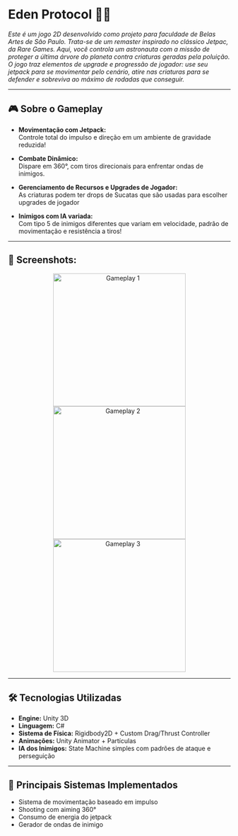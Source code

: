# Eden Protocol 🚀🔫

*Este é um jogo 2D desenvolvido como projeto para faculdade de Belas Artes de Sâo Paulo. Trata-se de um remaster inspirado no clássico Jetpac, da Rare Games. Aqui, você controla um astronauta com a missão de proteger a última árvore do planeta contra criaturas geradas pela poluição. O jogo traz elementos de upgrade e progressão de jogador: use seu jetpack para se movimentar pelo cenário, atire nas criaturas para se defender e sobreviva ao máximo de rodadas que conseguir.*

---

## 🎮 Sobre o Gameplay

- **Movimentação com Jetpack:**  
  Controle total do impulso e direção em um ambiente de gravidade reduzida!

- **Combate Dinâmico:**  
  Dispare em 360°, com tiros direcionais para enfrentar ondas de inimigos.

- **Gerenciamento de Recursos e Upgrades de Jogador:**  
  As criaturas podem ter drops de Sucatas que são usadas para escolher upgrades de jogador

- **Inimigos com IA variada:**  
  Com tipo 5 de inimigos diferentes que variam em velocidade, padrão de movimentação e resistência a tiros!

---

## 📸 Screenshots:

<p align="center">
  <img src="https://github.com/user-attachments/assets/3e961f38-2874-4abc-9b79-c4352da1b141" alt="Gameplay 1" width="300"/>
  <img src="https://github.com/user-attachments/assets/ed5d9390-c650-4d16-8ea6-92292bf5d110" alt="Gameplay 2" width="300"/>
  <img src="https://github.com/user-attachments/assets/5e41d20b-8d49-4278-96e7-a5e0160c87bc" alt="Gameplay 3" width="300"/>
</p>

---

## 🛠️ Tecnologias Utilizadas

- **Engine:** Unity 3D
- **Linguagem:** C#
- **Sistema de Física:** Rigidbody2D + Custom Drag/Thrust Controller
- **Animações:** Unity Animator + Partículas
- **IA dos Inimigos:** State Machine simples com padrões de ataque e perseguição

---

## 🔨 Principais Sistemas Implementados

- Sistema de movimentação baseado em impulso
- Shooting com aiming 360°
- Consumo de energia do jetpack
- Gerador de ondas de inimigo
